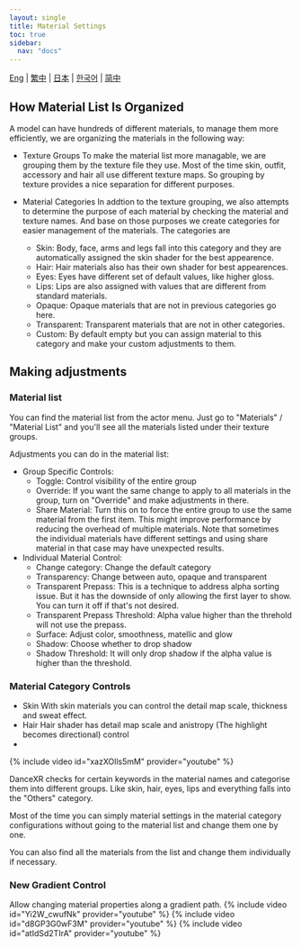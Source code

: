 ```yaml
---
layout: single
title: Material Settings
toc: true
sidebar:
  nav: "docs"
---
```

[Eng](/dancexr/features/material_settings) | [繁中](/tw/dancexr/features/material_settings) | [日本](/jp/dancexr/features/material_settings) | [한국어](/kr/dancexr/features/material_settings) | [简中](/zh/dancexr/features/material_settings)


## How Material List Is Organized

A model can have hundreds of different materials, to manage them more efficiently, we are organizing the materials in the following way:

* Texture Groups
  To make the material list more managable, we are grouping them by the texture file they use. Most of the time skin, outfit, accessory and hair all use different texture maps. So grouping by texture provides a nice separation for different purposes. 

* Material Categories
  In addtion to the texture grouping, we also attempts to determine the purpose of each material by checking the material and texture names. And base on those purposes we create categories for easier management of the materials. 
  The categories are 
  * Skin: Body, face, arms and legs fall into this category and they are automatically assigned the skin shader for the best appearence.
  * Hair: Hair materials also has their own shader for best appearences.
  * Eyes: Eyes have different set of default values, like higher gloss.
  * Lips: Lips are also assigned with values that are different from standard materials.
  * Opaque: Opaque materials that are not in previous categories go here.
  * Transparent: Transparent materials that are not in other categories.
  * Custom: By default empty but you can assign material to this category and make your custom adjustments to them. 


## Making adjustments

### Material list

You can find the material list from the actor menu. Just go to "Materials" / "Material List" and you'll see all the materials listed under their texture groups. 

Adjustments you can do in the material list:
* Group Specific Controls:
  * Toggle: Control visibility of the entire group
  * Override: If you want the same change to apply to all materials in the group, turn on "Override" and make adjustments in there. 
  * Share Material: Turn this on to force the entire group to use the same material from the first item. This might improve performance by reducing the overhead of multiple materials. Note that sometimes the individual materials have different settings and using share material in that case may have unexpected results. 
* Individual Material Control:
  * Change category: Change the default category
  * Transparency: Change between auto, opaque and transparent
  * Transparent Prepass: This is a technique to address alpha sorting issue. But it has the downside of only allowing the first layer to show. You can turn it off if that's not desired.
  * Transparent Prepass Threshold: Alpha value higher than the threhold will not use the prepass.
  * Surface: Adjust color, smoothness, matellic and glow
  * Shadow: Choose whether to drop shadow
  * Shadow Threshold: It will only drop shadow if the alpha value is higher than the threshold.

### Material Category Controls

* Skin
  With skin materials you can control the detail map scale, thickness and sweat effect.
* Hair
  Hair shader has detail map scale and anistropy (The highlight becomes directional) control 
* 

{% include video id="xazXOlls5mM" provider="youtube" %}

DanceXR checks for certain keywords in the material names and categorise them into different groups. Like skin, hair, eyes, lips and everything falls into the "Others" category. 

Most of the time you can simply material settings in the material category configurations without going to the material list and change them one by one. 

You can also find all the materials from the list and change them individually if necessary. 

### New Gradient Control
Allow changing material properties along a gradient path. 
{% include video id="Yi2W_cwufNk" provider="youtube" %}
{% include video id="d8GP3G0wF3M" provider="youtube" %}
{% include video id="atIdSd2TIrA" provider="youtube" %}
